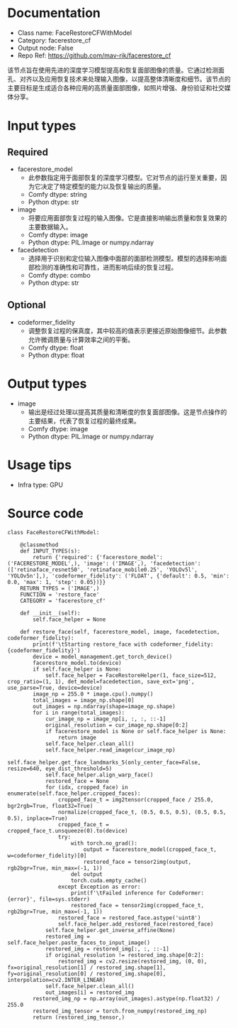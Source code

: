 # Documentation
- Class name: FaceRestoreCFWithModel
- Category: facerestore_cf
- Output node: False
- Repo Ref: https://github.com/mav-rik/facerestore_cf

该节点旨在使用先进的深度学习模型提高和恢复面部图像的质量。它通过检测面孔、对齐以及应用恢复技术来处理输入图像，以提高整体清晰度和细节。该节点的主要目标是生成适合各种应用的高质量面部图像，如照片增强、身份验证和社交媒体分享。

# Input types
## Required
- facerestore_model
    - 此参数指定用于面部恢复的深度学习模型。它对节点的运行至关重要，因为它决定了特定模型的能力以及恢复输出的质量。
    - Comfy dtype: string
    - Python dtype: str
- image
    - 将要应用面部恢复过程的输入图像。它是直接影响输出质量和恢复效果的主要数据输入。
    - Comfy dtype: image
    - Python dtype: PIL.Image or numpy.ndarray
- facedetection
    - 选择用于识别和定位输入图像中面部的面部检测模型。模型的选择影响面部检测的准确性和可靠性，进而影响后续的恢复过程。
    - Comfy dtype: combo
    - Python dtype: str
## Optional
- codeformer_fidelity
    - 调整恢复过程的保真度，其中较高的值表示更接近原始图像细节。此参数允许微调质量与计算效率之间的平衡。
    - Comfy dtype: float
    - Python dtype: float

# Output types
- image
    - 输出是经过处理以提高其质量和清晰度的恢复面部图像。这是节点操作的主要结果，代表了恢复过程的最终成果。
    - Comfy dtype: image
    - Python dtype: PIL.Image or numpy.ndarray

# Usage tips
- Infra type: GPU

# Source code
```
class FaceRestoreCFWithModel:

    @classmethod
    def INPUT_TYPES(s):
        return {'required': {'facerestore_model': ('FACERESTORE_MODEL',), 'image': ('IMAGE',), 'facedetection': (['retinaface_resnet50', 'retinaface_mobile0.25', 'YOLOv5l', 'YOLOv5n'],), 'codeformer_fidelity': ('FLOAT', {'default': 0.5, 'min': 0.0, 'max': 1, 'step': 0.05})}}
    RETURN_TYPES = ('IMAGE',)
    FUNCTION = 'restore_face'
    CATEGORY = 'facerestore_cf'

    def __init__(self):
        self.face_helper = None

    def restore_face(self, facerestore_model, image, facedetection, codeformer_fidelity):
        print(f'\tStarting restore_face with codeformer_fidelity: {codeformer_fidelity}')
        device = model_management.get_torch_device()
        facerestore_model.to(device)
        if self.face_helper is None:
            self.face_helper = FaceRestoreHelper(1, face_size=512, crop_ratio=(1, 1), det_model=facedetection, save_ext='png', use_parse=True, device=device)
        image_np = 255.0 * image.cpu().numpy()
        total_images = image_np.shape[0]
        out_images = np.ndarray(shape=image_np.shape)
        for i in range(total_images):
            cur_image_np = image_np[i, :, :, ::-1]
            original_resolution = cur_image_np.shape[0:2]
            if facerestore_model is None or self.face_helper is None:
                return image
            self.face_helper.clean_all()
            self.face_helper.read_image(cur_image_np)
            self.face_helper.get_face_landmarks_5(only_center_face=False, resize=640, eye_dist_threshold=5)
            self.face_helper.align_warp_face()
            restored_face = None
            for (idx, cropped_face) in enumerate(self.face_helper.cropped_faces):
                cropped_face_t = img2tensor(cropped_face / 255.0, bgr2rgb=True, float32=True)
                normalize(cropped_face_t, (0.5, 0.5, 0.5), (0.5, 0.5, 0.5), inplace=True)
                cropped_face_t = cropped_face_t.unsqueeze(0).to(device)
                try:
                    with torch.no_grad():
                        output = facerestore_model(cropped_face_t, w=codeformer_fidelity)[0]
                        restored_face = tensor2img(output, rgb2bgr=True, min_max=(-1, 1))
                    del output
                    torch.cuda.empty_cache()
                except Exception as error:
                    print(f'\tFailed inference for CodeFormer: {error}', file=sys.stderr)
                    restored_face = tensor2img(cropped_face_t, rgb2bgr=True, min_max=(-1, 1))
                restored_face = restored_face.astype('uint8')
                self.face_helper.add_restored_face(restored_face)
            self.face_helper.get_inverse_affine(None)
            restored_img = self.face_helper.paste_faces_to_input_image()
            restored_img = restored_img[:, :, ::-1]
            if original_resolution != restored_img.shape[0:2]:
                restored_img = cv2.resize(restored_img, (0, 0), fx=original_resolution[1] / restored_img.shape[1], fy=original_resolution[0] / restored_img.shape[0], interpolation=cv2.INTER_LINEAR)
            self.face_helper.clean_all()
            out_images[i] = restored_img
        restored_img_np = np.array(out_images).astype(np.float32) / 255.0
        restored_img_tensor = torch.from_numpy(restored_img_np)
        return (restored_img_tensor,)
```